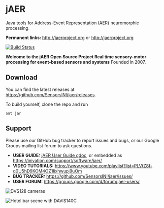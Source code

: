 # jAER
Java tools for Address-Event Representation (AER) neuromorphic processing. 

**Permanent links:** http://jaerproject.org or http://jaerproject.org

[![Build Status](https://travis-ci.org/SensorsINI/jaer.svg?branch=master)](https://travis-ci.org/SensorsINI/jaer)

**Welcome to the jAER Open Source Project
Real time sensory-motor processing for event-based sensors and systems**
Founded in 2007.


## Download

You can find the latest releases at <https://github.com/SensorsINI/jaer/releases>.

To build yourself, clone the repo and run

    ant jar

## Support

Please use our GitHub bug tracker to report issues and bugs, or our Google Groups mailing list forum to ask questions.

* **USER GUIDE:** [jAER User Guide gdoc]( https://docs.google.com/document/d/1fb7VA8tdoxuYqZfrPfT46_wiT1isQZwTHgX8O22dJ0Q/edit?usp=sharing), or embedded as https://inivation.com/support/software/jaer/
* **VIDEO TUTORIALS:** https://www.youtube.com/playlist?list=PLVtZ8f-q0U5hD9KOM4OZ1lixhwupj9uOm
* **BUG TRACKER:** https://github.com/SensorsINI/jaer/issues/
* **USER FORUM:** https://groups.google.com/d/forum/jaer-users/

![DVS128 cameras](/images/dvs128cameras.jpg)

![Hotel bar scene with DAVIS140C](/images/HotelBarDavis.png)

